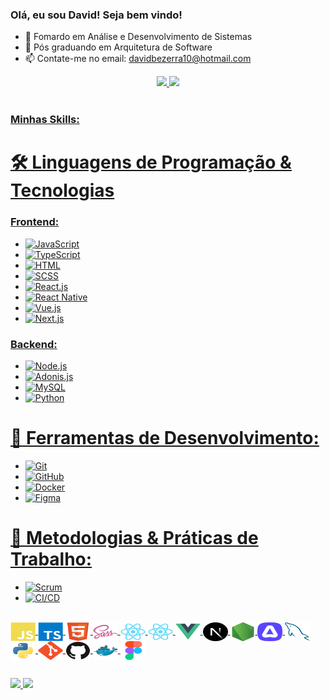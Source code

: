 ### Olá, eu sou David! Seja bem vindo!

- 🔭 Fomardo em Análise e Desenvolvimento de Sistemas
- 🔭 Pós graduando em Arquitetura de Software
- 📫 Contate-me no email: davidbezerra10@hotmail.com
 
<div align="center">
  <a href="https://github.com/davidmello04">
  <img height="180em" src="https://github-readme-stats.vercel.app/api?username=davidmello04&theme=radical&show_icons=true&"/>
  <img height="180em" src="https://github-readme-stats.vercel.app/api/top-langs/?username=davidmello04&layout=compact&langs_count=7&theme=radical&show_icons=true&"/>
</div>
 
 <br/>
 
### Minhas Skills:
 
# 🛠️ Linguagens de Programação & Tecnologias

### Frontend:
- ![JavaScript](https://img.shields.io/badge/-JavaScript-F7DF1E?style=flat&logo=javascript&logoColor=black)
- ![TypeScript](https://img.shields.io/badge/-TypeScript-3178C6?style=flat&logo=typescript&logoColor=white)
- ![HTML](https://img.shields.io/badge/-HTML-E34F26?style=flat&logo=html5&logoColor=white)
- ![SCSS](https://img.shields.io/badge/-SCSS-CC6699?style=flat&logo=sass&logoColor=white)
- ![React.js](https://img.shields.io/badge/-React.js-61DAFB?style=flat&logo=react&logoColor=black)
- ![React Native](https://img.shields.io/badge/-React%20Native-61DAFB?style=flat&logo=react&logoColor=black)
- ![Vue.js](https://img.shields.io/badge/-Vue.js-4FC08D?style=flat&logo=vue.js&logoColor=white)
- ![Next.js](https://img.shields.io/badge/-Next.js-000000?style=flat&logo=nextdotjs&logoColor=white)

### Backend:
- ![Node.js](https://img.shields.io/badge/-Node.js-339933?style=flat&logo=nodedotjs&logoColor=white)
- ![Adonis.js](https://img.shields.io/badge/-Adonis.js-220052?style=flat&logo=adonisjs&logoColor=white)
- ![MySQL](https://img.shields.io/badge/-MySQL-4479A1?style=flat&logo=mysql&logoColor=white)
- ![Python](https://img.shields.io/badge/-Python-3776AB?style=flat&logo=python&logoColor=white)

# 🧰 Ferramentas de Desenvolvimento:
- ![Git](https://img.shields.io/badge/-Git-F05032?style=flat&logo=git&logoColor=white)
- ![GitHub](https://img.shields.io/badge/-GitHub-181717?style=flat&logo=github&logoColor=white)
- ![Docker](https://img.shields.io/badge/-Docker-2496ED?style=flat&logo=docker&logoColor=white)
- ![Figma](https://img.shields.io/badge/-Figma-F24E1E?style=flat&logo=figma&logoColor=white)

# 🔄 Metodologias & Práticas de Trabalho:
- ![Scrum](https://img.shields.io/badge/-Scrum-6DB33F?style=flat&logo=scrumalliance&logoColor=white)
- ![CI/CD](https://img.shields.io/badge/-CI/CD-4285F4?style=flat&logo=googlecloud&logoColor=white)

<div style="display: inline_block"><br>
  <img align="center" alt="JavaScript" height="30" width="40" src="https://raw.githubusercontent.com/devicons/devicon/master/icons/javascript/javascript-plain.svg">
  <img align="center" alt="TypeScript" height="30" width="40" src="https://raw.githubusercontent.com/devicons/devicon/master/icons/typescript/typescript-plain.svg">
  <img align="center" alt="HTML" height="30" width="40" src="https://raw.githubusercontent.com/devicons/devicon/master/icons/html5/html5-original.svg">
  <img align="center" alt="SCSS" height="30" width="40" src="https://raw.githubusercontent.com/devicons/devicon/master/icons/sass/sass-original.svg">
  <img align="center" alt="React.js" height="30" width="40" src="https://raw.githubusercontent.com/devicons/devicon/master/icons/react/react-original.svg">
  <img align="center" alt="React Native" height="30" width="40" src="https://raw.githubusercontent.com/devicons/devicon/master/icons/react/react-original.svg">
  <img align="center" alt="Vue.js" height="30" width="40" src="https://raw.githubusercontent.com/devicons/devicon/master/icons/vuejs/vuejs-original.svg">
  <img align="center" alt="Next.js" height="30" width="40" src="https://raw.githubusercontent.com/devicons/devicon/master/icons/nextjs/nextjs-original.svg">
  <img align="center" alt="Node.js" height="30" width="40" src="https://raw.githubusercontent.com/devicons/devicon/master/icons/nodejs/nodejs-original.svg">
  <img align="center" alt="Adonis.js" height="30" width="40" src="https://raw.githubusercontent.com/devicons/devicon/master/icons/adonisjs/adonisjs-original.svg">
  <img align="center" alt="MySQL" height="30" width="40" src="https://raw.githubusercontent.com/devicons/devicon/master/icons/mysql/mysql-original.svg">
  <img align="center" alt="Python" height="30" width="40" src="https://raw.githubusercontent.com/devicons/devicon/master/icons/python/python-original.svg">
  <img align="center" alt="Git" height="30" width="40" src="https://raw.githubusercontent.com/devicons/devicon/master/icons/git/git-original.svg">
  <img align="center" alt="GitHub" height="30" width="40" src="https://raw.githubusercontent.com/devicons/devicon/master/icons/github/github-original.svg">
  <img align="center" alt="Docker" height="30" width="40" src="https://raw.githubusercontent.com/devicons/devicon/master/icons/docker/docker-original.svg">
  <img align="center" alt="Figma" height="30" width="40" src="https://raw.githubusercontent.com/devicons/devicon/master/icons/figma/figma-original.svg">
</div>

 
  ##
  
 <div>
  <a href="https://www.linkedin.com/in/david-melo-/" target="_blank">
    <img src="https://img.shields.io/badge/-LinkedIn-%230077B5?style=for-the-badge&logo=linkedin&logoColor=white" target="_blank">
  </a>
  <a href="https://wa.me/qr/RFUMO6UNIAHXD1" target="_blank">
    <img src="https://img.shields.io/badge/WhatsApp-25D366?style=for-the-badge&logo=whatsapp&logoColor=white" target="_blank">
  </a>
 </div>
